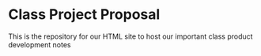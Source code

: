 # Class Project Proposal
This is the repository for our HTML site to host
our important class product development notes
